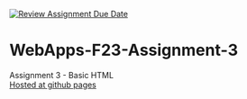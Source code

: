 [![Review Assignment Due Date](https://classroom.github.com/assets/deadline-readme-button-24ddc0f5d75046c5622901739e7c5dd533143b0c8e959d652212380cedb1ea36.svg)](https://classroom.github.com/a/q2-Q7VCy)
# WebApps-F23-Assignment-3
Assignment 3 - Basic HTML
<br>
<a href="https://44-563-webapps-f23.github.io/44563-webapps-f23-assignment3-s566810/">Hosted at github pages</a>